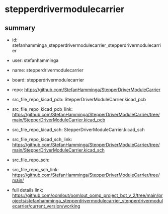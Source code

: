 # stepperdrivermodulecarrier
 
## summary 
* id: stefanhamminga_stepperdrivermodulecarrier_stepperdrivermodulecarrier
* user: stefanhamminga
* name: stepperdrivermodulecarrier
* board: stepperdrivermodulecarrier
* repo: https://github.com/StefanHamminga/StepperDriverModuleCarrier
* src_file_repo_kicad_pcb: StepperDriverModuleCarrier.kicad_pcb
* src_file_repo_kicad_pcb_link: https://github.com/StefanHamminga/StepperDriverModuleCarrier/tree/main/StepperDriverModuleCarrier.kicad_pcb
* src_file_repo_kicad_sch: StepperDriverModuleCarrier.kicad_sch
* src_file_repo_kicad_sch_link: https://github.com/StefanHamminga/StepperDriverModuleCarrier/tree/main/StepperDriverModuleCarrier.kicad_sch

* src_file_repo_sch: 
* src_file_repo_sch_link: https://github.com/StefanHamminga/StepperDriverModuleCarrier/tree/main/
* full details link: https://github.com/oomlout/oomlout_oomp_project_bot_v_2/tree/main/projects/stefanhamminga_stepperdrivermodulecarrier_stepperdrivermodulecarrier/current_version/working  







